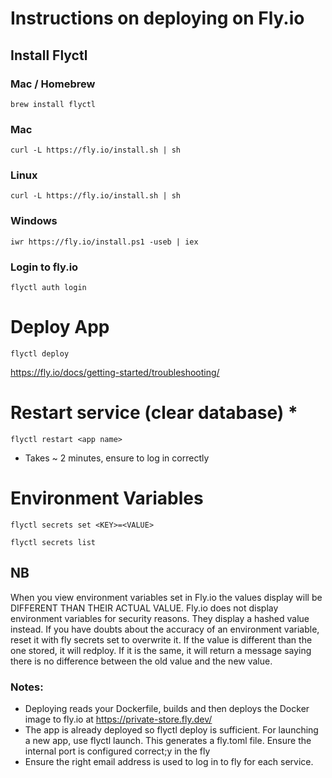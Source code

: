 # Instructions on deploying on Fly.io

## Install Flyctl

### Mac / Homebrew

```
brew install flyctl
```

### Mac

```
curl -L https://fly.io/install.sh | sh
```

### Linux

```
curl -L https://fly.io/install.sh | sh

```

### Windows

```
iwr https://fly.io/install.ps1 -useb | iex
```

### Login to fly.io

```
flyctl auth login
```

# Deploy App

```
flyctl deploy
```

https://fly.io/docs/getting-started/troubleshooting/

# Restart service (clear database) \*

```
flyctl restart <app name>
```

- Takes ~ 2 minutes, ensure to log in correctly

# Environment Variables

```
flyctl secrets set <KEY>=<VALUE>
```

```
flyctl secrets list
```

## NB

When you view environment variables set in Fly.io the values display will be DIFFERENT THAN THEIR ACTUAL VALUE.
Fly.io does not display environment variables for security reasons. They display a hashed value instead. If you
have doubts about the accuracy of an environment variable, reset it with fly secrets set to overwrite it. If the value
is different than the one stored, it will redploy. If it is the same, it will return a message saying there is no
difference between the old value and the new value.

### Notes:

- Deploying reads your Dockerfile, builds and then deploys the Docker image to fly.io at https://private-store.fly.dev/
- The app is already deployed so flyctl deploy is sufficient. For launching a new app, use flyctl launch. This generates a fly.toml file. Ensure the internal port is configured correct;y in the fly
- Ensure the right email address is used to log in to fly for each service.
